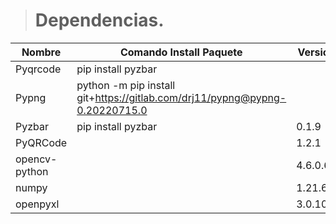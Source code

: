 > # Dependencias.

| Nombre        | Comando Install Paquete                                                     | Version  |
| ------------- | --------------------------------------------------------------------------- | -------- |
| Pyqrcode      | pip install pyzbar                                                          |          |
| Pypng         | python -m pip install git+https://gitlab.com/drj11/pypng@pypng-0.20220715.0 |          |
| Pyzbar        | pip install pyzbar                                                          | 0.1.9    |
| PyQRCode      |                                                                             | 1.2.1    |
| opencv-python |                                                                             | 4.6.0.66 |
| numpy         |                                                                             | 1.21.6   |
| openpyxl      |                                                                             | 3.0.10   |

